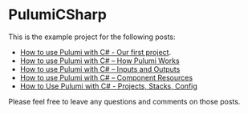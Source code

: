 # PulumiCSharp

This is the example project for the following posts:

* [How to use Pulumi with C# - Our first project](https://daninacan.com/how-to-use-pulumi-with-c-our-first-project).
* [How to use Pulumi with C# – How Pulumi Works](https://daninacan.com/how-to-use-pulumi-with-c-how-pulumi-works/)
* [How to use Pulumi with C# – Inputs and Outputs](https://daninacan.com/how-to-use-pulumi-with-c-inputs-and-outputs/)
* [How to use Pulumi with C# – Component Resources](https://daninacan.com/how-to-use-pulumi-with-c-component-resources/)
* [How to Use Pulumi with C# - Projects, Stacks, Config](https://daninacan.com/how-to-use-pulumi-with-c-projects-stacks-config/)

Please feel free to leave any questions and comments on those posts.
